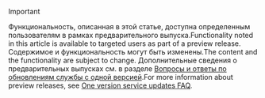 > [!IMPORTANT]
> <span data-ttu-id="3cf1b-101">Функциональность, описанная в этой статье, доступна определенным пользователям в рамках предварительного выпуска.</span><span class="sxs-lookup"><span data-stu-id="3cf1b-101">Functionality noted in this article is available to targeted users as part of a preview release.</span></span> <span data-ttu-id="3cf1b-102">Содержимое и функциональность могут быть изменены.</span><span class="sxs-lookup"><span data-stu-id="3cf1b-102">The content and the functionality are subject to change.</span></span> <span data-ttu-id="3cf1b-103">Дополнительные сведения о предварительных выпусках см. в разделе [Вопросы и ответы по обновлениям службы с одной версией](https://docs.microsoft.com/dynamics365/unified-operations/fin-and-ops/get-started/one-version).</span><span class="sxs-lookup"><span data-stu-id="3cf1b-103">For more information about preview releases, see [One version service updates FAQ](https://docs.microsoft.com/dynamics365/unified-operations/fin-and-ops/get-started/one-version).</span></span>
